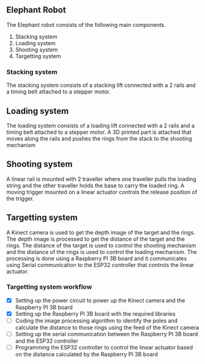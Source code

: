 ## Elephant Robot

The Elephant robot consists of the following main components.
1. Stacking system
2. Loading system
3. Shooting system
4. Targetting system

### Stacking system
The stacking system consists of a stacking lift connected with a 2 rails and a timing belt attached to a stepper motor. 

## Loading system
The loading system consists of a loading lift connected with a 2 rails and a timing belt attached to a stepper motor.
A 3D printed part is attached that moves along the rails and pushes the rings from the stack to the shooting mechanism

## Shooting system
A linear rail is mounted with 2 traveller where one traveller pulls the loading string and the other traveller holds the base to carry the loaded ring. A moving trigger mounted on a linear actuator controls the release position of the trigger.

## Targetting system
A Kinect camera is used to get the depth image of the target and the rings. The depth image is processed to get the distance of the target and the rings. The distance of the target is used to control the shooting mechanism and the distance of the rings is used to control the loading mechanism. The processing is done using a Raspberry PI 3B board and it communicates using Serial communication to the ESP32 controller that controls the linear actuator.

### Targetting system workflow
-[x] Setting up the power circuit to power up the Kinect camera and the Raspberry PI 3B board
-[x] Setting up the Raspberry PI 3B board with the required libraries
-[ ] Coding the image processing algorithm to identify the poles and calculate the distance to those rings using the feed of the Kinect camera
-[ ] Setting up the serial communication between the Raspberry PI 3B board and the ESP32 controller
-[ ] Programming the ESP32 controller to control the linear actuator based on the distance calculated by the Raspberry PI 3B board
